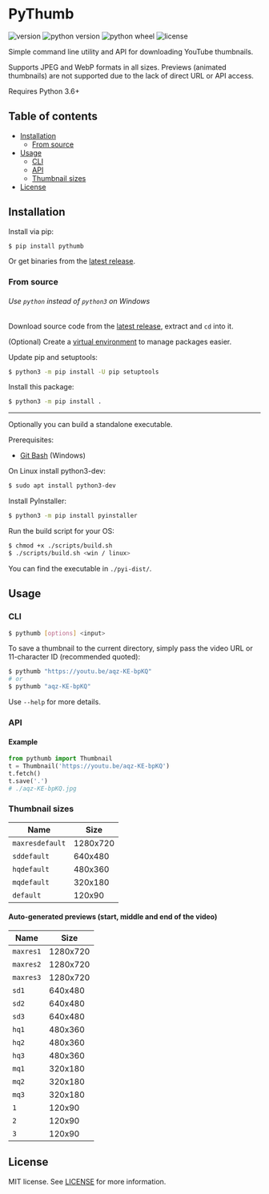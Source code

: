 # PyThumb

![version][shields-version]
![python version][shields-python]
![python wheel][shields-wheel]
![license][shields-license]

Simple command line utility and API for downloading YouTube thumbnails.

Supports JPEG and WebP formats in all sizes.
Previews (animated thumbnails) are not supported due to the lack of direct URL or API access.

Requires Python 3.6+

## Table of contents

- [Installation](#installation)
  - [From source](#from-source)
- [Usage](#usage)
  - [CLI](#cli)
  - [API](#api)
  - [Thumbnail sizes](#thumbnail-sizes)
- [License](#license)

## Installation

Install via pip:
```sh
$ pip install pythumb
```

Or get binaries from the [latest release][latest-release].

### From source

###### *Use `python` instead of `python3` on Windows*

Download source code from the [latest release][latest-release], extract and `cd` into it.

(Optional) Create a [virtual environment][virtual-environment] to manage packages easier.

Update pip and setuptools:
```sh
$ python3 -m pip install -U pip setuptools
```

Install this package:
```sh
$ python3 -m pip install .
```

---

Optionally you can build a standalone executable.

Prerequisites:
- [Git Bash][git] (Windows)

On Linux install python3-dev:
```sh
$ sudo apt install python3-dev
```

Install PyInstaller:
```sh
$ python3 -m pip install pyinstaller
```

Run the build script for your OS:
```sh
$ chmod +x ./scripts/build.sh
$ ./scripts/build.sh <win / linux>
```

You can find the executable in `./pyi-dist/`.

## Usage

### CLI

```sh
$ pythumb [options] <input>
```

To save a thumbnail to the current directory, simply pass the video URL or 11-character ID (recommended quoted):
```sh
$ pythumb "https://youtu.be/aqz-KE-bpKQ"
# or
$ pythumb "aqz-KE-bpKQ"
```

Use `--help` for more details.

### API

#### Example

```py
from pythumb import Thumbnail
t = Thumbnail('https://youtu.be/aqz-KE-bpKQ')
t.fetch()
t.save('.')
# ./aqz-KE-bpKQ.jpg
```

### Thumbnail sizes

| Name            | Size     |
|-----------------|----------|
| `maxresdefault` | 1280x720 |
| `sddefault`     | 640x480  |
| `hqdefault`     | 480x360  |
| `mqdefault`     | 320x180  |
| `default`       | 120x90   |

#### Auto-generated previews (start, middle and end of the video)

| Name      | Size     |
|-----------|----------|
| `maxres1` | 1280x720 |
| `maxres2` | 1280x720 |
| `maxres3` | 1280x720 |
| `sd1`     | 640x480  |
| `sd2`     | 640x480  |
| `sd3`     | 640x480  |
| `hq1`     | 480x360  |
| `hq2`     | 480x360  |
| `hq3`     | 480x360  |
| `mq1`     | 320x180  |
| `mq2`     | 320x180  |
| `mq3`     | 320x180  |
| `1`       | 120x90   |
| `2`       | 120x90   |
| `3`       | 120x90   |

## License

MIT license. See [LICENSE][license] for more information. 

[shields-version]: https://img.shields.io/github/v/tag/alexitx/pythumb?color=e65c5c&label=version&style=flat-square
[shields-python]: https://img.shields.io/badge/python-3.6--3.10-2996cc?style=flat-square
[shields-wheel]: https://img.shields.io/pypi/wheel/pythumb?color=7acc29&style=flat-square
[shields-license]: https://img.shields.io/github/license/alexitx/pythumb?color=e67a45&style=flat-square

[latest-release]: https://github.com/alexitx/pythumb/releases
[wiki]: https://github.com/alexitx/pythumb/wiki
[license]: https://github.com/alexitx/pythumb/blob/main/LICENSE
[git]:https://gitforwindows.org
[virtual-environment]: https://www.geeksforgeeks.org/creating-python-virtual-environment-windows-linux
